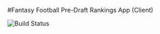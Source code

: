#Fantasy Football Pre-Draft Rankings App (Client)

![Build Status](https://travis-ci.org/thinkful-ei22/bgraham-ff-rankings-client.svg?branch=master)